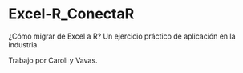 # Excel-R_ConectaR
¿Cómo migrar de Excel a R? Un ejercicio práctico de aplicación en la industria.

Trabajo por Caroli y Vavas.